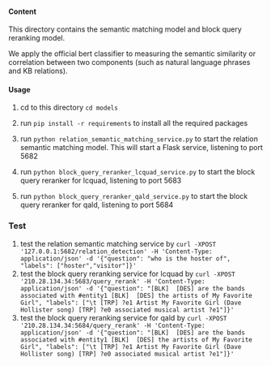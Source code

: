 #### Content
This directory contains the semantic matching model and block query reranking model.

We apply the official bert classifier to measuring the semantic similarity or correlation between two components (such as natural language phrases and KB relations).

#### Usage
1. cd to this directory `cd models` 

2. run 
`pip install -r requirements` to install all the required packages

3. run 
`python relation_semantic_matching_service.py` to  start the relation semantic matching model. 
   This will start a Flask service, listening to port 5682

4. run `python block_query_reranker_lcquad_service.py` to start the block query reranker for lcquad, listening to port 5683
   
5. run `python block_query_reranker_qald_service.py` to start the block query reranker for qald, listening to port 5684

### Test
1. test the relation semantic matching service by  `curl -XPOST '127.0.0.1:5682/relation_detection' -H 'Content-Type: application/json' -d '{"question": "who is the hoster of", "labels": ["hoster","visitor"]}'`
2. test the block query reranking service for lcquad by `curl -XPOST '210.28.134.34:5683/query_rerank' -H 'Content-Type: application/json' -d '{"question": "[BLK]  [DES] are the bands associated with #entity1 [BLK]  [DES] the artists of My Favorite Girl", "labels": ["\t [TRP] ?e1 Artist My Favorite Girl (Dave Hollister song) [TRP] ?e0 associated musical artist ?e1"]}'`
3. test the block query reranking service for qald by `curl -XPOST '210.28.134.34:5684/query_rerank' -H 'Content-Type: application/json' -d '{"question": "[BLK]  [DES] are the bands associated with #entity1 [BLK]  [DES] the artists of My Favorite Girl", "labels": ["\t [TRP] ?e1 Artist My Favorite Girl (Dave Hollister song) [TRP] ?e0 associated musical artist ?e1"]}'`

